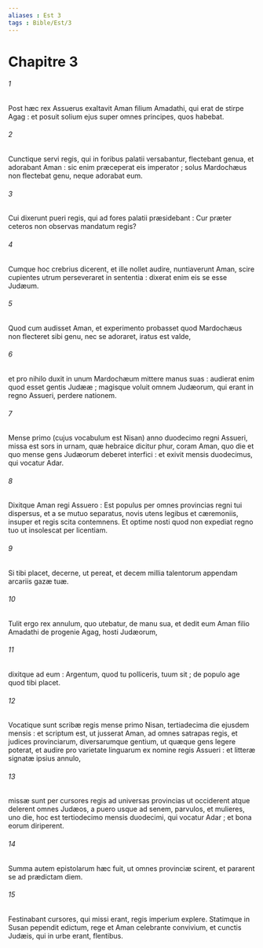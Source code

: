```yaml
---
aliases : Est 3
tags : Bible/Est/3
---
```


# Chapitre 3

###### 1
Post hæc rex Assuerus exaltavit Aman filium Amadathi, qui erat de stirpe Agag : et posuit solium ejus super omnes principes, quos habebat.
###### 2
Cunctique servi regis, qui in foribus palatii versabantur, flectebant genua, et adorabant Aman : sic enim præceperat eis imperator ; solus Mardochæus non flectebat genu, neque adorabat eum.
###### 3
Cui dixerunt pueri regis, qui ad fores palatii præsidebant : Cur præter ceteros non observas mandatum regis?
###### 4
Cumque hoc crebrius dicerent, et ille nollet audire, nuntiaverunt Aman, scire cupientes utrum perseveraret in sententia : dixerat enim eis se esse Judæum.
###### 5
Quod cum audisset Aman, et experimento probasset quod Mardochæus non flecteret sibi genu, nec se adoraret, iratus est valde,
###### 6
et pro nihilo duxit in unum Mardochæum mittere manus suas : audierat enim quod esset gentis Judææ ; magisque voluit omnem Judæorum, qui erant in regno Assueri, perdere nationem.
###### 7
Mense primo (cujus vocabulum est Nisan) anno duodecimo regni Assueri, missa est sors in urnam, quæ hebraice dicitur phur, coram Aman, quo die et quo mense gens Judæorum deberet interfici : et exivit mensis duodecimus, qui vocatur Adar.
###### 8
Dixitque Aman regi Assuero : Est populus per omnes provincias regni tui dispersus, et a se mutuo separatus, novis utens legibus et cæremoniis, insuper et regis scita contemnens. Et optime nosti quod non expediat regno tuo ut insolescat per licentiam.
###### 9
Si tibi placet, decerne, ut pereat, et decem millia talentorum appendam arcariis gazæ tuæ.
###### 10
Tulit ergo rex annulum, quo utebatur, de manu sua, et dedit eum Aman filio Amadathi de progenie Agag, hosti Judæorum,
###### 11
dixitque ad eum : Argentum, quod tu polliceris, tuum sit ; de populo age quod tibi placet.
###### 12
Vocatique sunt scribæ regis mense primo Nisan, tertiadecima die ejusdem mensis : et scriptum est, ut jusserat Aman, ad omnes satrapas regis, et judices provinciarum, diversarumque gentium, ut quæque gens legere poterat, et audire pro varietate linguarum ex nomine regis Assueri : et litteræ signatæ ipsius annulo,
###### 13
missæ sunt per cursores regis ad universas provincias ut occiderent atque delerent omnes Judæos, a puero usque ad senem, parvulos, et mulieres, uno die, hoc est tertiodecimo mensis duodecimi, qui vocatur Adar ; et bona eorum diriperent.
###### 14
Summa autem epistolarum hæc fuit, ut omnes provinciæ scirent, et pararent se ad prædictam diem.
###### 15
Festinabant cursores, qui missi erant, regis imperium explere. Statimque in Susan pependit edictum, rege et Aman celebrante convivium, et cunctis Judæis, qui in urbe erant, flentibus.
